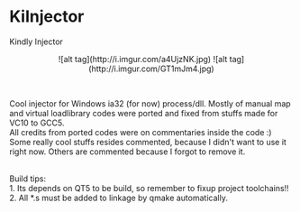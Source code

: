 # KiInjector
Kindly Injector

<p align="center">
![alt tag](http://i.imgur.com/a4UjzNK.jpg)
![alt tag](http://i.imgur.com/GT1mJm4.jpg)
</p>


<br />

Cool injector for Windows ia32 (for now) process/dll. Mostly of manual map and virtual loadlibrary codes were ported and fixed from stuffs made for VC10 to GCC5. <br />
All credits from ported codes were on commentaries inside the code :)<br />
Some really cool stuffs resides commented, because I didn't want to use it right now. Others are commented because I forgot to remove it. 

<br />
Build tips:<br />
1. Its depends on QT5 to be build, so remember to fixup project toolchains!!  
2. All *.s must be added to linkage by qmake automatically.
